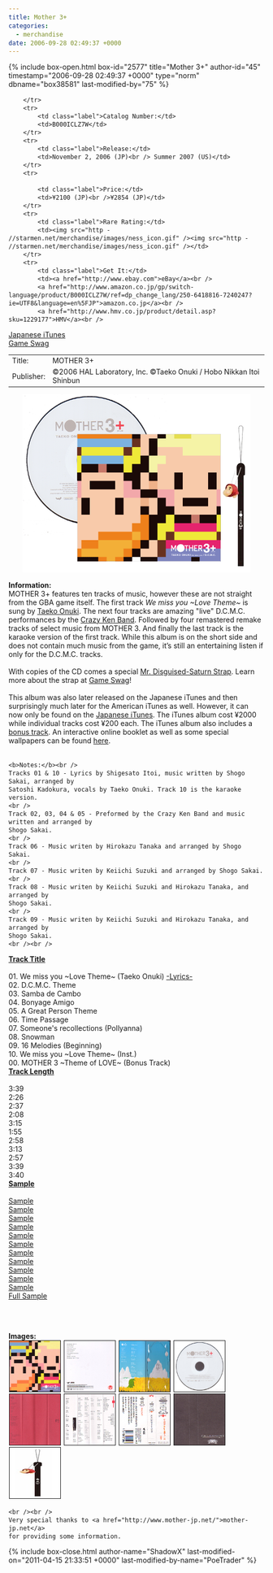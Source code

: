 ```yaml
---
title: Mother 3+
categories:
  - merchandise
date: 2006-09-28 02:49:37 +0000
---
```

{% include box-open.html box-id="2577" title="Mother 3+" author-id="45" timestamp="2006-09-28 02:49:37 +0000" type="norm" dbname="box38581" last-modified-by="75" %}
<div class="gameinfo">
	<table>
		<tr>
			<td class="label">Title:</td>
			<td>MOTHER 3+</td>
		</tr>
		<tr>
			<td class="label">Publisher:</td>
			<td>©2006 HAL Laboratory, Inc. ©Taeko Onuki / Hobo Nikkan Itoi Shinbun</td>

		</tr>
		<tr>
			<td class="label">Catalog Number:</td>
			<td>B000ICLZ7W</td>
		</tr>
		<tr>
			<td class="label">Release:</td>
			<td>November 2, 2006 (JP)<br /> Summer 2007 (US)</td>
		</tr>
		<tr>

			<td class="label">Price:</td>
			<td>¥2100 (JP)<br />¥2854 (JP)</td>
		</tr>
		<tr>
			<td class="label">Rare Rating:</td>
			<td><img src="http - //starmen.net/merchandise/images/ness_icon.gif" /><img src="http - //starmen.net/merchandise/images/ness_icon.gif" /></td>
		</tr>
		<tr>
			<td class="label">Get It:</td>
			<td><a href="http://www.ebay.com">eBay</a><br />
			<a href="http://www.amazon.co.jp/gp/switch-language/product/B000ICLZ7W/ref=dp_change_lang/250-6418816-7240247?ie=UTF8&language=en%5FJP">amazon.co.jp</a><br />
			<a href="http://www.hmv.co.jp/product/detail.asp?sku=1229177">HMV</a><br />
<a href="http://itunes.apple.com/jp/album/mother3/id204320098">Japanese iTunes</a><br />
                        <a href="http://gameswag.com/view/mother-3-soundtrack/">Game Swag</a>
		</td>
		</tr>
	</table>
</div>

<p>
	<center>
	<img src="/merchandise/images/m3cd_title.png" border="0" title="MOTHER 3+" />
	</center>
</p>

<b>Information:</b>
	<br />
MOTHER 3+ features ten tracks of music, however these are not straight from the GBA game itself.  The first track <i>We miss you ~Love Theme~</i> is sung by <a href="http://nippop.com/artists/Taeko_Onuki/">Taeko Onuki</a>. The next four tracks are amazing "live" D.C.M.C. performances by the <a href="http://www.crazykenband.com/">Crazy Ken Band</a>. Followed by four remastered remake tracks of select music from MOTHER 3. And finally the last track is the karaoke version of the first track. While this album is on the short side and does not contain much music from the game, it’s still an entertaining listen if only for the D.C.M.C. tracks.
	<br /><br />
With copies of the CD comes a special <a href="/merchandise/images/m3cd_ninjastrap.jpg">Mr. Disguised-Saturn Strap</a>. Learn more about the strap at <a href="http://gameswag.com/view/mother-3-incognito-mr-saturn-strap/">Game Swag</a>! 
	<br /><br />
This album was also later released on the Japanese iTunes and then surprisingly much later for the American iTunes as well. However, it can now only be found on the <a href="http://itunes.apple.com/jp/album/mother3/id204320098">Japanese iTunes</a>. The iTunes album cost ¥2000 while individual tracks cost ¥200 each. The iTunes album also includes a <a href="samples/MOTHER 3+ - MOTHER 3 ~Theme of LOVE~ (Bonus Track) [Sample].mp3">bonus track</a>. An interactive online booklet as well as some special wallpapers can be found <a href="http://www.1101.com/MOTHER3/">here</a>.
	<br /><br />

	<b>Notes:</b><br />
	Tracks 01 & 10 - Lyrics by Shigesato Itoi, music written by Shogo Sakai, arranged by 
	Satoshi Kadokura, vocals by Taeko Onuki. Track 10 is the karaoke version.
	<br />
	Track 02, 03, 04 & 05 - Preformed by the Crazy Ken Band and music written and arranged by 
	Shogo Sakai.
	<br />
	Track 06 - Music writen by Hirokazu Tanaka and arranged by Shogo Sakai.
	<br />
	Track 07 - Music writen by Keiichi Suzuki and arranged by Shogo Sakai.
	<br />
	Track 08 - Music writen by Keiichi Suzuki and Hirokazu Tanaka, and arranged by 
	Shogo Sakai.
	<br />
	Track 09 - Music writen by Keiichi Suzuki and Hirokazu Tanaka, and arranged by 
	Shogo Sakai.
	<br /><br />

<table1 />
	<b><u>Track Title</u></b><br /><br />
	01. We miss you ~Love Theme~ (Taeko Onuki) <a href="/merchandise/music/lyrics/m3+lyrics.txt">-Lyrics-</a><br />
	02. D.C.M.C. Theme<br />
	03. Samba de Cambo<br />
	04. Bonyage Amigo<br />
	05. A Great Person Theme<br />
	06. Time Passage<br />
	07. Someone's recollections (Pollyanna)<br />
	08. Snowman<br />
	09. 16 Melodies (Beginning)<br />
	10. We miss you ~Love Theme~ (Inst.)<br />
	00. MOTHER 3 ~Theme of LOVE~ (Bonus Track)<br />
<table2 />
	<u><b>Track Length</b></u><br /><br />
	3:39<br />
	2:26<br />
	2:37<br />
	2:08<br />
	3:15<br />
	1:55<br />
	2:58<br />
	3:13<br />
	2:57<br />
	3:39<br />
	3:40<br />
<table2 />
	<u><b>Sample</b></u><br /><br />
	<a href="samples/MOTHER 3+ - 01 - We miss you ~Love Theme~ (Taeko Onuki) [Sample]">Sample</a><br />
	<a href="samples/MOTHER 3+ - 02 - D.C.M.C. Theme [Sample].mp3">Sample</a><br />
	<a href="samples/MOTHER 3+ - 03 - Samba de Cambo [Sample].mp3">Sample</a><br />
	<a href="samples/MOTHER 3+ - 04 - Bonyage Amigo [Sample].mp3">Sample</a><br />
	<a href="samples/MOTHER 3+ - 05 - A Great Person Theme [Sample].mp3">Sample</a><br />
	<a href="samples/MOTHER 3+ - 06 - Time Passage [Sample].mp3">Sample</a><br />
	<a href="samples/MOTHER 3+ - 07 - Someone's recollections (Pollyanna) [Sample].mp3">Sample</a><br />
	<a href="samples/MOTHER 3+ - 08 - Snowman [Sample].mp3">Sample</a><br />
	<a href="samples/MOTHER 3+ - 09 - 16 Melodies (Beginning) [Sample].mp3">Sample</a><br />
	<a href="samples/MOTHER 3+ - 10 - We miss you ~Love Theme~ (Inst.) [Sample].mp3">Sample</a><br />
	<a href="samples/MOTHER 3+ - MOTHER 3 ~Theme of LOVE~ (Bonus Track) [Sample].mp3">Sample</a><br />
	<a href="samples/MOTHER 3+ - [Full Sample].mp3">Full Sample</a><br />

<table3 />

<br /><br />

<b>Images:</b>
	<br />
<a href="/merchandise/images/m3cd_album_front.jpg" ><img src="/merchandise/images/m3cd_album_front.jpg" title="MOTHER 3+ (Front)" border="1" width="100" height="100" hspace="1" /></a>
<a href="/merchandise/images/m3cd_album_back.jpg" ><img src="/merchandise/images/m3cd_album_back.jpg" title="MOTHER 3+ (Back)" border="1" width="100" height="100" hspace="1" /></a>
<a href="/merchandise/images/m3cd_album_inside.jpg" ><img src="/merchandise/images/m3cd_album_inside.jpg" title="MOTHER 3+ (Inside)" border="1" width="100" height="100" hspace="1" /></a>
<a href="/merchandise/images/m3cd_cd.jpg" ><img src="/merchandise/images/m3cd_cd.jpg" title="CD" border="1" width="100" height="100" hspace="1" /></a>
<a href="/merchandise/images/m3cd_insert1.jpg" ><img src="/merchandise/images/m3cd_insert1.jpg" title="Insert" border="1" width="100" height="100" hspace="1" /></a>
<a href="/merchandise/images/m3cd_insert2.jpg" ><img src="/merchandise/images/m3cd_insert2.jpg" title="Insert" border="1" width="100" height="100" hspace="1" /></a>
<a href="/merchandise/images/m3cd_tag_front.jpg" ><img src="/merchandise/images/m3cd_tag_front.jpg" title="Tag (Front)" border="1" width="100" height="100" hspace="1" /></a>
<a href="/merchandise/images/m3cd_tag_back.jpg" ><img src="/merchandise/images/m3cd_tag_back.jpg" title="Tag (Back)" border="1" width="100" height="100" hspace="1" /></a>
<a href="/merchandise/images/m3cd_ninjastrap.jpg" ><img src="/merchandise/images/m3cd_ninjastrap.jpg" title="Mr. Disguised-Saturn Strap" border="1" width="100" height="100" hspace="1" /></a>

	<br /><br />
	Very special thanks to <a href="http://www.mother-jp.net/">mother-jp.net</a> 
	for providing some information.
{% include box-close.html author-name="ShadowX" last-modified-on="2011-04-15 21:33:51 +0000" last-modified-by-name="PoeTrader" %}
